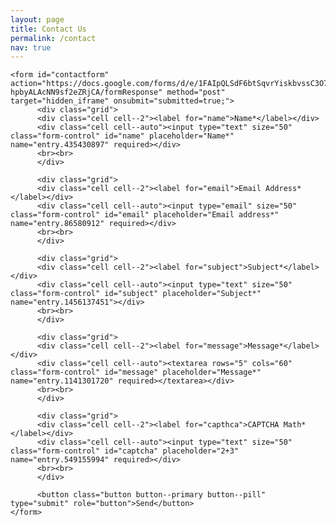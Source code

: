 ```yaml
---
layout: page
title: Contact Us
permalink: /contact
nav: true
---
```


<html>
  <head>


  </head>
  <body>
  <p id="thanks"></p>

  <div class="publications">
    <script>
    if (window.location.href.length > 47) {
    document.getElementById("thanks").innerHTML =
    "<span style='color: red;'>Thank you for contacting us. We will respond as soon as possible!</span>";
    }
    </script>
    <script type="text/javascript">var submitted=false;</script>
    <iframe name="hidden_iframe" id="hidden_iframe" style="display:none;"
    onload="if(submitted) {window.location='?submitted=true';}"></iframe>

    <form id="contactform" action="https://docs.google.com/forms/d/e/1FAIpQLSdF6btSqvrYiskbvssC3O74JIVhe-hpbyALAcNN9sf2eZRjCA/formResponse" method="post"  target="hidden_iframe" onsubmit="submitted=true;">
          <div class="grid">
          <div class="cell cell--2"><label for="name">Name*</label></div>
          <div class="cell cell--auto"><input type="text" size="50" class="form-control" id="name" placeholder="Name*"  name="entry.435430897" required></div>
          <br><br>
          </div>

          <div class="grid">
          <div class="cell cell--2"><label for="email">Email Address*</label></div>
          <div class="cell cell--auto"><input type="email" size="50"  class="form-control" id="email" placeholder="Email address*" name="entry.86580912" required></div>
          <br><br>
          </div>

          <div class="grid">
          <div class="cell cell--2"><label for="subject">Subject*</label></div>
          <div class="cell cell--auto"><input type="text" size="50" class="form-control" id="subject" placeholder="Subject*" name="entry.1456137451"></div>
          <br><br>
          </div>

          <div class="grid">
          <div class="cell cell--2"><label for="message">Message*</label></div>
          <div class="cell cell--auto"><textarea rows="5" cols="60" class="form-control" id="message" placeholder="Message*" name="entry.1141301720" required></textarea></div>
          <br><br>
          </div>

          <div class="grid">
          <div class="cell cell--2"><label for="capthca">CAPTCHA Math*</label></div>
          <div class="cell cell--auto"><input type="text" size="50" class="form-control" id="captcha" placeholder="2+3"  name="entry.549155994" required></div>
          <br><br>
          </div>

          <button class="button button--primary button--pill" type="submit" role="button">Send</button>
    </form>

  </div>

  </body>
</html>
